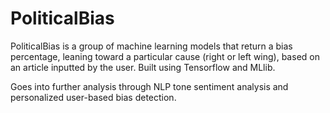 # PoliticalBias
PoliticalBias is a group of machine learning models that return a bias percentage, leaning toward a particular cause (right or left wing), based on an article inputted by the user.
Built using Tensorflow and MLlib.

Goes into further analysis through NLP tone sentiment analysis and personalized user-based bias detection.
